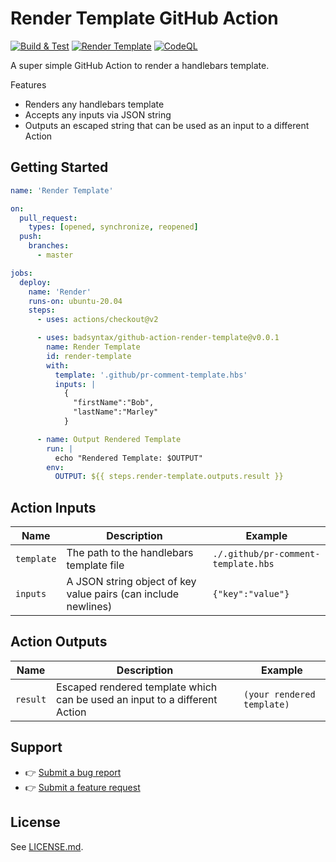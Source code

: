 # Render Template GitHub Action

[![Build & Test](https://github.com/badsyntax/github-action-render-template/actions/workflows/test.yml/badge.svg)](https://github.com/badsyntax/github-action-render-template/actions/workflows/test.yml)
[![Render Template](https://github.com/badsyntax/github-action-render-template/actions/workflows/render-template.yml/badge.svg)](https://github.com/badsyntax/github-action-render-template/actions/workflows/render-template.yml)
[![CodeQL](https://github.com/badsyntax/github-action-render-template/actions/workflows/codeql-analysis.yml/badge.svg)](https://github.com/badsyntax/github-action-render-template/actions/workflows/codeql-analysis.yml)

A super simple GitHub Action to render a handlebars template.

Features

- Renders any handlebars template
- Accepts any inputs via JSON string
- Outputs an escaped string that can be used as an input to a different Action

## Getting Started

```yml
name: 'Render Template'

on:
  pull_request:
    types: [opened, synchronize, reopened]
  push:
    branches:
      - master

jobs:
  deploy:
    name: 'Render'
    runs-on: ubuntu-20.04
    steps:
      - uses: actions/checkout@v2

      - uses: badsyntax/github-action-render-template@v0.0.1
        name: Render Template
        id: render-template
        with:
          template: '.github/pr-comment-template.hbs'
          inputs: |
            {
              "firstName":"Bob",
              "lastName":"Marley"
            }

      - name: Output Rendered Template
        run: |
          echo "Rendered Template: $OUTPUT"
        env:
          OUTPUT: ${{ steps.render-template.outputs.result }}
```

## Action Inputs

| Name       | Description                                                    | Example                             |
| ---------- | -------------------------------------------------------------- | ----------------------------------- |
| `template` | The path to the handlebars template file                       | `./.github/pr-comment-template.hbs` |
| `inputs`   | A JSON string object of key value pairs (can include newlines) | `{"key":"value"}`                   |

## Action Outputs

| Name     | Description                                                                | Example                    |
| -------- | -------------------------------------------------------------------------- | -------------------------- |
| `result` | Escaped rendered template which can be used an input to a different Action | `(your rendered template)` |

## Support

- 👉 [Submit a bug report](https://github.com/badsyntax/github-action-render-template/issues/new?assignees=badsyntax&labels=bug&template=bug_report.md&title=)
- 👉 [Submit a feature request](https://github.com/badsyntax/github-action-render-template/issues/new?assignees=badsyntax&labels=enhancement&template=feature_request.md&title=)

## License

See [LICENSE.md](./LICENSE.md).
